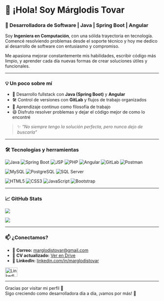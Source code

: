 # 👋 ¡Hola! Soy Márglodis Tovar

### 🚀 Desarrolladora de Software | Java | Spring Boot | Angular

Soy **Ingeniera en Computación**, con una sólida trayectoria en tecnología.  
Comencé resolviendo problemas desde el soporte técnico y hoy me dedico al desarrollo de software con entusiasmo y compromiso.

Me apasiona mejorar constantemente mis habilidades, escribir código más limpio, y aprender cada día nuevas formas de crear soluciones útiles y funcionales.

---

### 💡 Un poco sobre mí

- 🔧 Desarrollo fullstack con **Java (Spring Boot)** y **Angular**
- 🛠 Control de versiones con **GitLab** y flujos de trabajo organizados
- 🧠 Aprendizaje continuo como filosofía de trabajo
- 😄 Disfruto resolver problemas y dejar el código mejor de como lo encontré

> ✨ *“No siempre tengo la solución perfecta, pero nunca dejo de buscarla”*

---

### 🛠️ Tecnologías y herramientas

![Java](https://img.shields.io/badge/Java-ED8B00?style=for-the-badge&logo=java&logoColor=white)
![Spring Boot](https://img.shields.io/badge/Spring%20Boot-6DB33F?style=for-the-badge&logo=spring&logoColor=white)
![JSP](https://img.shields.io/badge/JSP-007396?style=for-the-badge&logo=java&logoColor=white)
![PHP](https://img.shields.io/badge/PHP-777BB4?style=for-the-badge&logo=php&logoColor=white)
![Angular](https://img.shields.io/badge/Angular-DD0031?style=for-the-badge&logo=angular&logoColor=white)
![GitLab](https://img.shields.io/badge/GitLab-FC6D26?style=for-the-badge&logo=gitlab&logoColor=white)
![Postman](https://img.shields.io/badge/Postman-FF6C37?style=for-the-badge&logo=postman&logoColor=white)

![MySQL](https://img.shields.io/badge/MySQL-4479A1?style=for-the-badge&logo=mysql&logoColor=white)
![PostgreSQL](https://img.shields.io/badge/PostgreSQL-336791?style=for-the-badge&logo=postgresql&logoColor=white)
![SQL Server](https://img.shields.io/badge/SQL%20Server-CC2927?style=for-the-badge&logo=microsoft%20sql%20server&logoColor=white)

![HTML5](https://img.shields.io/badge/HTML5-E34F26?style=for-the-badge&logo=html5&logoColor=white)
![CSS3](https://img.shields.io/badge/CSS3-1572B6?style=for-the-badge&logo=css3&logoColor=white)
![JavaScript](https://img.shields.io/badge/JavaScript-F7DF1E?style=for-the-badge&logo=javascript&logoColor=black)
![Bootstrap](https://img.shields.io/badge/Bootstrap-7952B3?style=for-the-badge&logo=bootstrap&logoColor=white)

---

### 📈 GitHub Stats

<p>
  <img align="center" src="https://github-readme-stats.vercel.app/api?username=marglodis&show_icons=true&theme=default" />
</p>
<p>
  <img align="center" src="https://github-readme-stats.vercel.app/api/top-langs/?username=marglodis&layout=compact" />
</p>

---

### 📫 ¿Conectamos?

- 📧 **Correo:** [marglodistovar@gmail.com](mailto:marglodistovar@gmail.com)  
- 👔 **CV actualizado:** [Ver en Drive](https://drive.google.com/drive/folders/1SVvpPKqv5855Bf1UGc_5uBUg8TgAQ9Rm)  
- 🔗 **LinkedIn:** [linkedin.com/in/marglodistovar](https://www.linkedin.com/in/marglodistovar)

<p align="left">
  <a href="https://linkedin.com/in/marglodistovar" target="blank">
    <img src="https://raw.githubusercontent.com/rahuldkjain/github-profile-readme-generator/master/src/images/icons/Social/linked-in-alt.svg" alt="LinkedIn" height="30" width="40" />
  </a>
</p>


---

Gracias por visitar mi perfil 💜  
Sigo creciendo como desarrolladora día a día, ¡vamos por más! 🚀
